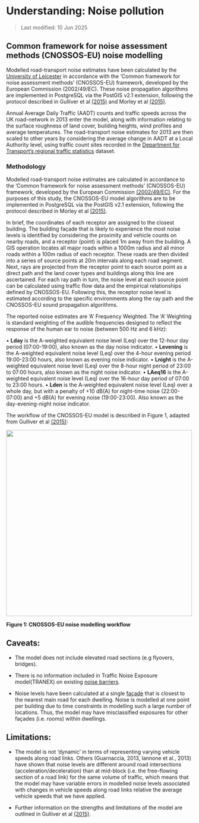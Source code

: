 # Understanding: Noise pollution

>Last modified: 10 Jun 2025

## Common framework for noise assessment methods (CNOSSOS-EU) noise modelling

Modelled road-transport noise estimates have been calculated by the [University of Leicester](https://le.ac.uk/cehs/research/longitudinal-linkage-collaboration) in accordance with the ‘Common framework for noise assessment methods’ (CNOSSOS-EU) framework, developed by the European Commission (2002/49/EC). These noise propagation algorithms are implemented in PostgreSQL via the PostGIS v2.1 extension, following the protocol described in Gulliver et al [(2015)](https://doi.org/10.1016/j.envsoft.2014.12.022) and Morley et al [(2015)](https://doi.org/10.1016/j.envpol.2015.07.031). 

Annual Average Daily Traffic (AADT) counts and traffic speeds across the UK road-network in 2013 enter the model, along with information relating to the surface roughness of land cover, building heights, wind profiles and average temperatures. The road-transport noise estimates for 2013 are then scaled to other years by considering the average change in AADT at a Local Authority level, using traffic count sites recorded in the [Department for Transport’s regional traffic statistics](https://roadtraffic.dft.gov.uk/regions) dataset.


### Methodology

Modelled road-transport noise estimates are calculated in accordance to the ‘Common framework for noise assessment methods’ (CNOSSOS-EU) framework, developed by the European Commission [(2002/49/EC)](https://www.researchgate.net/publication/280894153_Common_noise_assessment_methods_in_Europe_CNOSSOS-EU). For the purposes of this study, the CNOSSOS-EU model algorithms are to be implemented in PostgreSQL via the PostGIS v2.1 extension, following the protocol described in Morley et al [(2015)](https://doi.org/10.1016/j.envpol.2015.07.031).

In brief, the coordinates of each receptor are assigned to the closest building. The building façade that is likely to experience the most noise levels is identified by considering the proximity and vehicle counts on nearby roads, and a receptor (point) is placed 1m away from the building. A GIS operation locates all major roads within a 1000m radius and all minor roads within a 100m radius of each receptor. These roads are then divided into a series of source points at 20m intervals along each road segment. Next, rays are projected from the receptor point to each source point as a direct path and the land cover types and buildings along this line are ascertained. For each ray path in turn, the noise level at each source point can be calculated using traffic flow data and the empirical relationships defined by CNOSSOS-EU. Following this, the receptor noise level is estimated according to the specific environments along the ray path and the CNOSSOS-EU sound propagation algorithms. 

The reported noise estimates are ‘A’ Frequency Weighted. The ‘A’ Weighting is standard weighting of the audible frequencies designed to reflect the response of the human ear to noise (between 500 Hz and 6 kHz):

•	**Lday** is the A-weighted equivalent noise level (Leq) over the 12-hour day period (07:00-19:00), also known as the day noise indicator.
•	**Levening** is the A-weighted equivalent noise level (Leq) over the 4-hour evening period 19:00-23:00 hours, also known as evening noise indicator.
•	**Lnight** is the A-weighted equivalent noise level (Leq) over the 8-hour night period of 23:00 to 07:00 hours, also known as the night noise indicator.
•	**LAeq16** is the A-weighted equivalent noise level (Leq) over the 16-hour day period of 07:00 to 23:00 hours.
•	**Lden** is the A-weighted equivalent noise level (Leq) over a whole day, but with a penalty of +10 dB(A) for night-time noise (22:00-07:00) and +5 dB(A) for evening noise (19:00-23:00). Also known as the day-evening-night noise indicator.

The workflow of the CNOSSOS-EU model is described in Figure 1, adapted from Gulliver et al [(2015)](https://doi.org/10.1016/j.envsoft.2014.12.022):

<img src="../images/noise_pollution.png" width="500"/>


**Figure 1: CNOSSOS-EU noise modelling workflow**


## Caveats: 

- The model does not include elevated road sections (e.g flyovers, bridges). 

- There is no information included in Traffic Noise Exposure model(TRANEX) on existing [noise barriers](https://www.sciencedirect.com/topics/earth-and-planetary-sciences/noise-barrier).

- Noise levels have been calculated at a single [façade](https://www.sciencedirect.com/topics/engineering/facades) that is closest to the nearest main road for each dwelling. Noise is modelled at one point per building due to time constraints in modelling such a large number of locations. Thus, the model may have misclassified exposures for other façades (i.e. rooms) within dwellings. 

## Limitations:  

- The model is not ‘dynamic’ in terms of representing varying vehicle speeds along road links. Others (Guarnaccia, 2013, Iannone et al., 2013) have shown that noise levels are different around road intersections (acceleration/deceleration) than at mid-block (i.e. the free-flowing section of a road link) for the same volume of traffic, which means that the model may have variable errors in modelled noise levels associated with changes in vehicle speeds along road links relative the average vehicle speeds that we have applied.

- Further information on the strengths and limitations of the model are outlined in Gulliver et al [(2015)](https://doi.org/10.1016/j.envsoft.2014.12.022).

 